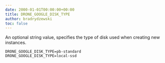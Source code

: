 ```yaml
---
date: 2000-01-01T00:00:00+00:00
title: DRONE_GOOGLE_DISK_TYPE
author: bradrydzewski
toc: false
---
```


An optional string value, specifies the type of disk used
when creating new instances.

```
DRONE_GOOGLE_DISK_TYPE=pb-standard
DRONE_GOOGLE_DISK_TYPE=local-ssd
```
